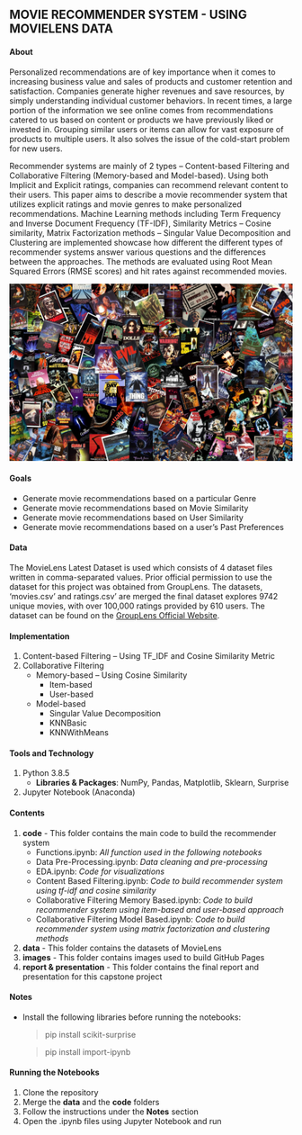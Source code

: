 ## MOVIE RECOMMENDER SYSTEM - USING MOVIELENS DATA

#### About
Personalized recommendations are of key importance when it comes to increasing business value and sales of products and customer retention and satisfaction. Companies generate higher revenues and save resources, by simply understanding individual customer behaviors. In recent times, a large portion of the information we see online comes from recommendations catered to us based on content or products we have previously liked or invested in. Grouping similar users or items can allow for vast exposure of products to multiple users. It also solves the issue of the cold-start problem for new users. 

Recommender systems are mainly of 2 types – Content-based Filtering and Collaborative Filtering (Memory-based and Model-based). Using both Implicit and Explicit ratings, companies can recommend relevant content to their users. This paper aims to describe a movie recommender system that utilizes explicit ratings and movie genres to make personalized recommendations. Machine Learning methods including Term Frequency and Inverse Document Frequency (TF-IDF), Similarity Metrics – Cosine similarity, Matrix Factorization methods – Singular Value Decomposition and Clustering are implemented showcase how different the different types of recommender systems answer various questions and the differences between the approaches. The methods are evaluated using Root Mean Squared Errors (RMSE scores) and hit rates against recommended movies.

![Movie Poster](/images/movies.jpg)

#### Goals
* Generate movie recommendations based on a particular Genre
* Generate movie recommendations based on Movie Similarity
* Generate movie recommendations based on User Similarity
* Generate movie recommendations based on a user’s Past Preferences 

#### Data
The MovieLens Latest Dataset is used which consists of 4 dataset files written in comma-separated values. Prior official permission to use the dataset for this project was obtained from GroupLens. The datasets, ‘movies.csv’ and ratings.csv’ are merged the final dataset explores 9742 unique movies, with over 100,000 ratings provided by 610 users. The dataset can be found on the [GroupLens Official Website](https://grouplens.org/datasets/movielens/).

#### Implementation
1.	Content-based Filtering – Using TF_IDF and Cosine Similarity Metric
2.	Collaborative Filtering
    - Memory-based – Using Cosine Similarity
      * Item-based
      * User-based
    - Model-based
      * Singular Value Decomposition
      * KNNBasic
      * KNNWithMeans

#### Tools and Technology
1. Python 3.8.5
   - **Libraries & Packages**: NumPy, Pandas, Matplotlib, Sklearn, Surprise
3. Jupyter Notebook (Anaconda) 

#### Contents
1. **code** - This folder contains the main code to build the recommender system
   * Functions.ipynb: *All function used in the following notebooks*
   * Data Pre-Processing.ipynb: *Data cleaning and pre-processing*
   * EDA.ipynb: *Code for visualizations*
   * Content Based Filtering.ipynb: *Code to build recommender system using tf-idf and cosine similarity*
   * Collaborative Filtering Memory Based.ipynb: *Code to build recommender system using item-based and user-based approach* 
   * Collaborative Filtering Model Based.ipynb: *Code to build recommender system using matrix factorization and clustering methods*
2. **data** - This folder contains the datasets of MovieLens 
3. **images** - This folder contains images used to build GitHub Pages
4. **report & presentation** - This folder contains the final report and presentation for this capstone project

#### Notes
- Install the following libraries before running the notebooks:
  > pip install scikit-surprise
  
  > pip install import-ipynb

#### Running the Notebooks
1. Clone the repository
2. Merge the **data** and the **code** folders
3. Follow the instructions under the **Notes** section
4. Open the .ipynb files using Jupyter Notebook and run 
